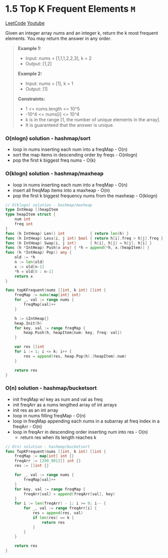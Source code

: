 # 1.5 Top K Frequent Elements `M`

[LeetCode](https://leetcode.com/problems/top-k-frequent-elements/) [Youtube](https://www.youtube.com/watch?v=YPTqKIgVk-k)

Given an integer array nums and an integer k,
return the k most frequent elements.
You may return the answer in any order.

> **Example 1:**
> - Input: nums = [1,1,1,2,2,3], k = 2
> - Output: [1,2]
>
> **Example 2:**
> - Input: nums = [1], k = 1
> - Output: [1]
>
> **Constraints:**
> - 1 <= nums.length <= 10^5
> - -10^4 <= nums[i] <= 10^4
> - k is in the range [1, the number of unique elements in the array].
> - It is guaranteed that the answer is unique.

### O(nlogn) solution - hashmap/sort
- loop in nums inserting each num into a freqMap - O(n)
- sort the map items in descending order by freqs - O(nlogn)
- pop the first k biggest freq nums - O(k)

### O(klogn) solution - hashmap/maxheap
- loop in nums inserting each num into a freqMap - O(n)
- insert all freqMap items into a maxheap - O(n)
- pop the first k biggest frequency nums from the maxheap - O(klogn)

```go
// O(klogn) solution - hashmap/maxheap
type IntHeap []heapItem
type heapItem struct {
    num int
    freq int
}
func (h IntHeap) Len() int           { return len(h) }
func (h IntHeap) Less(i, j int) bool { return h[i].freq > h[j].freq }
func (h IntHeap) Swap(i, j int)      { h[i], h[j] = h[j], h[i] }
func (h *IntHeap) Push(x any) { *h = append(*h, x.(heapItem)) }
func (h *IntHeap) Pop() any {
	old := *h
	n := len(old)
	x := old[n-1]
	*h = old[0 : n-1]
	return x
}

func topKFrequent(nums []int, k int) []int {
    freqMap := make(map[int] int)
    for _, val := range nums {
        freqMap[val]++
    }

    h := &IntHeap{}
    heap.Init(h)
    for key, val := range freqMap {
        heap.Push(h, heapItem{num: key, freq: val})
    }

    var res []int
    for i := 1; i <= k; i++ {
        res = append(res, heap.Pop(h).(heapItem).num)
    }

    return res
}
```

### O(n) solution - hashmap/bucketsort
- init freqMap w/ key as num and val as freq
- init freqArr as a nums lengthed array of int arrays
- init res as an int array
- loop in nums filling freqMap - O(n)
- loop in freqMap appending each nums in a subarray at freq index in a freqArr - O(n)
- loop in freqArr in descending order inserting num into res - O(n)
   - return res when its length reaches k

```go
// O(n) solution - hashmap/bucketsort
func TopKFrequent(nums []int, k int) []int {
    freqMap := map[int] int {}
    freqArr := [200_001][] int {}
    res := []int {}

    for _, val := range nums {
        freqMap[val]++
    }
    for key, val := range freqMap {
        freqArr[val] = append(freqArr[val], key)
    }
    for i := len(freqArr) - 1; i >= 0; i-- {
        for _, val := range freqArr[i] {
            res = append(res, val)
            if len(res) == k {
                return res
            }
        }
    }

    return res
}
```
